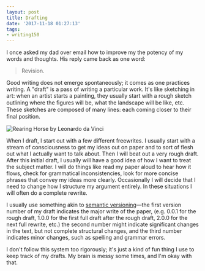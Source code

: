```yaml
---
layout: post
title: Drafting
date: '2017-11-18 01:27:13'
tags:
- writing150
---
```


I once asked my dad over email how to improve my the potency of my words and thoughts. His reply came back as one word:

> Revision.

Good writing does not emerge spontaneously; it comes as one practices writing. A "draft" is a pass of writing a particular work. It's like sketching in art: when an artist starts a painting, they usually start with a rough sketch outlining where the ﬁgures will be, what the landscape will be like, etc. These sketches are composed of many lines: each coming closer to their ﬁnal position.

![Rearing Horse by Leonardo da Vinci](https://www.leonardodavinci.net/images/drawings/rearing-horse.jpg)

When I draft, I start out with a few different freewrites. I usually start with a stream of consciousness to get my ideas out on paper and to sort of flesh out what I actually want to talk about. Then I will beat out a very rough draft. After this initial draft, I usually will have a good idea of how I want to treat the subject matter. I will do things like read my paper aloud to hear how it flows, check for grammatical inconsistencies, look for more concise phrases that convey my ideas more clearly. Occasionally I will decide that I need to change how I structure my argument entirely. In these situations I will often do a complete rewrite.

I usually use something akin to [semantic versioning](https://en.wikipedia.org/wiki/Software_versioning#Degree_of_compatibility)—the first version number of my draft indicates the major write of the paper, (e.g. 0.0.1 for the rough draft, 1.0.0 for the first full draft after the rough draft, 2.0.0 for the next full rewrite, etc.) the second number might indicate significant changes in the text, but not complete structural changes, and the third number indicates minor changes, such as spelling and grammar errors.

I don't follow this system too rigorously; it's just a kind of fun thing I use to keep track of my drafts. My brain is messy some times, and I'm okay with that.